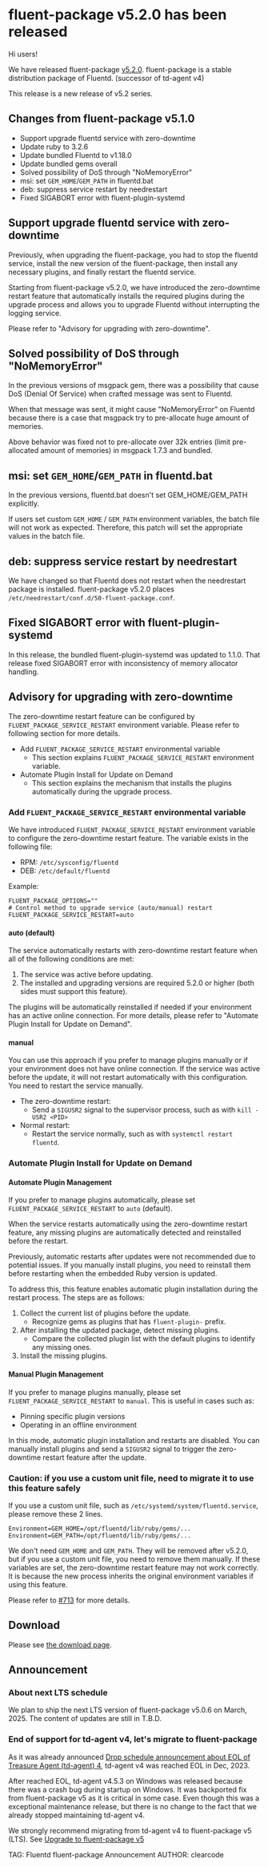 # fluent-package v5.2.0 has been released

Hi users!

We have released fluent-package [v5.2.0](https://github.com/fluent/fluent-package-builder/releases/tag/v5.2.0).
fluent-package is a stable distribution package of Fluentd. (successor of td-agent v4)

This release is a new release of v5.2 series.

## Changes from fluent-package v5.1.0
* Support upgrade fluentd service with zero-downtime
* Update ruby to 3.2.6
* Update bundled Fluentd to v1.18.0
* Update bundled gems overall
* Solved possibility of DoS through "NoMemoryError"
* msi: set `GEM_HOME`/`GEM_PATH` in fluentd.bat
* deb: suppress service restart by needrestart
* Fixed SIGABORT error with fluent-plugin-systemd

## Support upgrade fluentd service with zero-downtime
Previously, when upgrading the fluent-package, you had to stop the fluentd service,
install the new version of the fluent-package, then install any necessary plugins,
and finally restart the fluentd service.

Starting from fluent-package v5.2.0,
we have introduced the zero-downtime restart feature that automatically installs the required plugins during the upgrade process
and allows you to upgrade Fluentd without interrupting the logging service.

Please refer to "Advisory for upgrading with zero-downtime".

## Solved possibility of DoS through "NoMemoryError"
In the previous versions of msgpack gem, there was a possibility that cause DoS (Denial Of Service)
when crafted message was sent to Fluentd.

When that message was sent, it might cause "NoMemoryError" on Fluentd because there is a case that msgpack
try to pre-allocate huge amount of memories.

Above behavior was fixed not to pre-allocate over 32k entries (limit pre-allocated amount of memories) in msgpack 1.7.3 and bundled.

## msi: set `GEM_HOME`/`GEM_PATH` in fluentd.bat
In the previous versions, fluentd.bat doesn't set GEM_HOME/GEM_PATH explicitly.

If users set custom `GEM_HOME` / `GEM_PATH` environment variables, the
batch file will not work as expected. Therefore, this patch will set
the appropriate values in the batch file.

## deb: suppress service restart by needrestart
We have changed so that Fluentd does not restart when the needrestart package is installed.
fluent-package v5.2.0 places `/etc/needrestart/conf.d/50-fluent-package.conf`.

## Fixed SIGABORT error with fluent-plugin-systemd
In this release, the bundled fluent-plugin-systemd was updated to 1.1.0.
That release fixed SIGABORT error with inconsistency of memory allocator handling.

## Advisory for upgrading with zero-downtime
The zero-downtime restart feature can be configured by `FLUENT_PACKAGE_SERVICE_RESTART` environment variable.
Please refer to following section for more details.

* Add `FLUENT_PACKAGE_SERVICE_RESTART` environmental variable
  * This section explains `FLUENT_PACKAGE_SERVICE_RESTART` environment variable.
* Automate Plugin Install for Update on Demand
  * This section explains the mechanism that installs the plugins automatically during the upgrade process.

### Add `FLUENT_PACKAGE_SERVICE_RESTART` environmental variable
We have introduced `FLUENT_PACKAGE_SERVICE_RESTART` environment variable to configure the zero-downtime restart feature.
The variable exists in the following file:

* RPM: `/etc/sysconfig/fluentd`
* DEB: `/etc/default/fluentd`

Example:

```
FLUENT_PACKAGE_OPTIONS=""
# Control method to upgrade service (auto/manual) restart
FLUENT_PACKAGE_SERVICE_RESTART=auto
```

#### **auto (default)**
The service automatically restarts with zero-downtime restart feature when all of the following conditions are met:

1. The service was active before updating.
2. The installed and upgrading versions are required 5.2.0 or higher (both sides must support this feature).

The plugins will be automatically reinstalled if needed if your environment has an active online connection.
For more details, please refer to "Automate Plugin Install for Update on Demand".

#### **manual**
You can use this approach if you prefer to manage plugins manually or if your environment does not have online connection.
If the service was active before the update, it will not restart automatically with this configuration.
You need to restart the service manually.

* The zero-downtime restart:
  * Send a `SIGUSR2` signal to the supervisor process, such as with `kill -USR2 <PID>`
* Normal restart:
  * Restart the service normally, such as with `systemctl restart fluentd`.

### Automate Plugin Install for Update on Demand
#### Automate Plugin Management
If you prefer to manage plugins automatically, please set `FLUENT_PACKAGE_SERVICE_RESTART` to `auto` (default).

When the service restarts automatically using the zero-downtime restart feature, any missing plugins are automatically detected and reinstalled before the restart.

Previously, automatic restarts after updates were not recommended due to potential issues.
If you manually install plugins, you need to reinstall them before restarting when the embedded Ruby version is updated.

To address this, this feature enables automatic plugin installation during the restart process. The steps are as follows:

1. Collect the current list of plugins before the update.
   - Recognize gems as plugins that has `fluent-plugin-` prefix.
2. After installing the updated package, detect missing plugins.
   - Compare the collected plugin list with the default plugins to identify any missing ones.
3. Install the missing plugins.

#### Manual Plugin Management
If you prefer to manage plugins manually, please set `FLUENT_PACKAGE_SERVICE_RESTART` to `manual`.
This is useful in cases such as:

- Pinning specific plugin versions
- Operating in an offline environment

In this mode, automatic plugin installation and restarts are disabled.
You can manually install plugins and send a `SIGUSR2` signal to trigger the zero-downtime restart feature after the update.

### Caution: if you use a custom unit file, need to migrate it to use this feature safely
If you use a custom unit file, such as `/etc/systemd/system/fluentd.service`, please remove these 2 lines.

```
Environment=GEM_HOME=/opt/fluentd/lib/ruby/gems/...
Environment=GEM_PATH=/opt/fluentd/lib/ruby/gems/...
```

We don't need `GEM_HOME` and `GEM_PATH`.
They will be removed after v5.2.0, but if you use a custom unit file, you need to remove them manually.
If these variables are set, the zero-downtime restart feature may not work correctly.
It is because the new process inherits the original environment variables if using this feature.

Please refer to [#713](https://github.com/fluent/fluent-package-builder/pull/713) for more details.


## Download
Please see [the download page](/download/fluent_package).

## Announcement

### About next LTS schedule
We plan to ship the next LTS version of fluent-package v5.0.6 on March, 2025.
The content of updates are still in T.B.D.

### End of support for td-agent v4, let's migrate to fluent-package
As it was already announced [Drop schedule announcement about EOL of Treasure Agent (td-agent) 4](schedule-for-td-agent-4-eol), td-agent v4 was reached EOL in Dec, 2023.

After reached EOL, td-agent v4.5.3 on Windows was released because there was a crash bug during startup on Windows. It was backported fix from fluent-package v5 as
it is critical in some case. Even though this was a exceptional maintenance release, but there is no change to the fact that we already stopped maintaining td-agent v4.

We strongly recommend migrating from td-agent v4 to fluent-package v5 (LTS).
See [Upgrade to fluent-package v5](upgrade-td-agent-v4-to-v5)

TAG: Fluentd fluent-package Announcement
AUTHOR: clearcode
